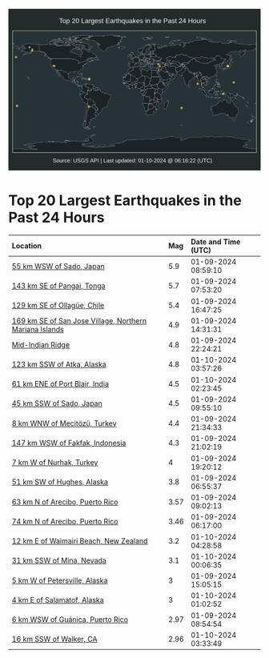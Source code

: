 ![Map](./map.png)

# Top 20 Largest Earthquakes in the Past 24 Hours

| Location | Mag | Date and Time (UTC) |
|:---|:---|:---|
| [55 km WSW of Sado, Japan](https://earthquake.usgs.gov/earthquakes/eventpage/us6000m2ny) | 5.9 | 01-09-2024 08:59:10 |
| [143 km SE of Pangai, Tonga](https://earthquake.usgs.gov/earthquakes/eventpage/us6000m2nr) | 5.7 | 01-09-2024 07:53:20 |
| [129 km SE of Ollagüe, Chile](https://earthquake.usgs.gov/earthquakes/eventpage/us6000m2sb) | 5.4 | 01-09-2024 16:47:25 |
| [169 km SE of San Jose Village, Northern Mariana Islands](https://earthquake.usgs.gov/earthquakes/eventpage/us6000m2pq) | 4.9 | 01-09-2024 14:31:31 |
| [Mid-Indian Ridge](https://earthquake.usgs.gov/earthquakes/eventpage/us6000m2ui) | 4.8 | 01-09-2024 22:24:21 |
| [123 km SSW of Atka, Alaska](https://earthquake.usgs.gov/earthquakes/eventpage/us6000m2v5) | 4.8 | 01-10-2024 03:57:26 |
| [61 km ENE of Port Blair, India](https://earthquake.usgs.gov/earthquakes/eventpage/us6000m2ux) | 4.5 | 01-10-2024 02:23:45 |
| [45 km SSW of Sado, Japan](https://earthquake.usgs.gov/earthquakes/eventpage/us6000m2p4) | 4.5 | 01-09-2024 09:55:10 |
| [8 km WNW of Mecitözü, Turkey](https://earthquake.usgs.gov/earthquakes/eventpage/us6000m2ty) | 4.4 | 01-09-2024 21:34:33 |
| [147 km WSW of Fakfak, Indonesia](https://earthquake.usgs.gov/earthquakes/eventpage/us6000m2tw) | 4.3 | 01-09-2024 21:02:19 |
| [7 km W of Nurhak, Turkey](https://earthquake.usgs.gov/earthquakes/eventpage/us6000m2tc) | 4 | 01-09-2024 19:20:12 |
| [51 km SW of Hughes, Alaska](https://earthquake.usgs.gov/earthquakes/eventpage/ak024ezql9j) | 3.8 | 01-09-2024 06:55:37 |
| [63 km N of Arecibo, Puerto Rico](https://earthquake.usgs.gov/earthquakes/eventpage/pr2024009001) | 3.57 | 01-09-2024 09:02:13 |
| [74 km N of Arecibo, Puerto Rico](https://earthquake.usgs.gov/earthquakes/eventpage/pr202400900) | 3.46 | 01-09-2024 06:17:00 |
| [12 km E of Waimairi Beach, New Zealand](https://earthquake.usgs.gov/earthquakes/eventpage/us6000m2v7) | 3.2 | 01-10-2024 04:28:58 |
| [31 km SSW of Mina, Nevada](https://earthquake.usgs.gov/earthquakes/eventpage/nn00871538) | 3.1 | 01-10-2024 00:06:35 |
| [5 km W of Petersville, Alaska](https://earthquake.usgs.gov/earthquakes/eventpage/ak024f4sqa5) | 3 | 01-09-2024 15:05:15 |
| [4 km E of Salamatof, Alaska](https://earthquake.usgs.gov/earthquakes/eventpage/us6000m2ut) | 3 | 01-10-2024 01:02:52 |
| [6 km WSW of Guánica, Puerto Rico](https://earthquake.usgs.gov/earthquakes/eventpage/pr71436623) | 2.97 | 01-09-2024 08:54:54 |
| [16 km SSW of Walker, CA](https://earthquake.usgs.gov/earthquakes/eventpage/nc73987281) | 2.96 | 01-10-2024 03:33:49 |
